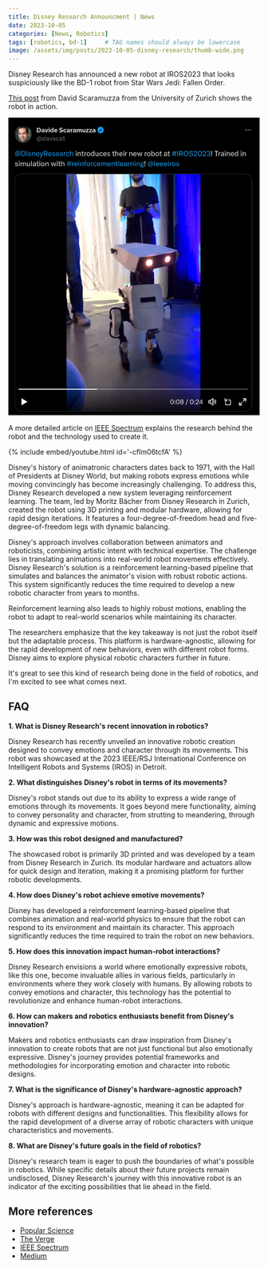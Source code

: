 ```yaml
---
title: Disney Research Announcment | News
date: 2023-10-05
categories: [News, Robotics]
tags: [robotics, bd-1]     # TAG names should always be lowercase
image: /assets/img/posts/2023-10-05-disney-research/thumb-wide.png
---
```


Disney Research has announced a new robot at IROS2023 that looks suspiciously like the BD-1 robot from Star Wars Jedi: Fallen Order.

[This post](https://twitter.com/davsca1/status/1709693137478648155?s=20) from David Scaramuzza from the University of Zurich shows the robot in action.

[![BD-1 Robot](/assets/img/posts/2023-10-05-disney-research/post.png)](https://twitter.com/davsca1/status/1709693137478648155?s=20)

A more detailed article on [IEEE Spectrum](https://spectrum.ieee.org/disney-robot) explains the research behind the robot and the technology used to create it.

{% include embed/youtube.html id='-cfIm06tcfA' %}

Disney's history of animatronic characters dates back to 1971, with the Hall of Presidents at Disney World, but making robots express emotions while moving convincingly has become increasingly challenging. To address this, Disney Research developed a new system leveraging reinforcement learning. The team, led by Moritz Bächer from Disney Research in Zurich, created the robot using 3D printing and modular hardware, allowing for rapid design iterations. It features a four-degree-of-freedom head and five-degree-of-freedom legs with dynamic balancing.

Disney's approach involves collaboration between animators and roboticists, combining artistic intent with technical expertise. The challenge lies in translating animations into real-world robot movements effectively. Disney Research's solution is a reinforcement learning-based pipeline that simulates and balances the animator's vision with robust robotic actions. This system significantly reduces the time required to develop a new robotic character from years to months.

Reinforcement learning also leads to highly robust motions, enabling the robot to adapt to real-world scenarios while maintaining its character.

The researchers emphasize that the key takeaway is not just the robot itself but the adaptable process. This platform is hardware-agnostic, allowing for the rapid development of new behaviors, even with different robot forms. Disney aims to explore physical robotic characters further in future.

It's great to see this kind of research being done in the field of robotics, and I'm excited to see what comes next.

## FAQ

**1. What is Disney Research's recent innovation in robotics?**

Disney Research has recently unveiled an innovative robotic creation designed to convey emotions and character through its movements. This robot was showcased at the 2023 IEEE/RSJ International Conference on Intelligent Robots and Systems (IROS) in Detroit.

**2. What distinguishes Disney's robot in terms of its movements?**

Disney's robot stands out due to its ability to express a wide range of emotions through its movements. It goes beyond mere functionality, aiming to convey personality and character, from strutting to meandering, through dynamic and expressive motions.

**3. How was this robot designed and manufactured?**

The showcased robot is primarily 3D printed and was developed by a team from Disney Research in Zurich. Its modular hardware and actuators allow for quick design and iteration, making it a promising platform for further robotic developments.

**4. How does Disney's robot achieve emotive movements?**

Disney has developed a reinforcement learning-based pipeline that combines animation and real-world physics to ensure that the robot can respond to its environment and maintain its character. This approach significantly reduces the time required to train the robot on new behaviors.

**5. How does this innovation impact human-robot interactions?**

Disney Research envisions a world where emotionally expressive robots, like this one, become invaluable allies in various fields, particularly in environments where they work closely with humans. By allowing robots to convey emotions and character, this technology has the potential to revolutionize and enhance human-robot interactions.

**6. How can makers and robotics enthusiasts benefit from Disney's innovation?**

Makers and robotics enthusiasts can draw inspiration from Disney's innovation to create robots that are not just functional but also emotionally expressive. Disney's journey provides potential frameworks and methodologies for incorporating emotion and character into robotic designs.

**7. What is the significance of Disney's hardware-agnostic approach?**

Disney's approach is hardware-agnostic, meaning it can be adapted for robots with different designs and functionalities. This flexibility allows for the rapid development of a diverse array of robotic characters with unique characteristics and movements.

**8. What are Disney's future goals in the field of robotics?**

Disney's research team is eager to push the boundaries of what's possible in robotics. While specific details about their future projects remain undisclosed, Disney Research's journey with this innovative robot is an indicator of the exciting possibilities that lie ahead in the field.

## More references
- [Popular Science](https://www.popsci.com/technology/disney-robot-cute-animation/)
- [The Verge](https://www.theverge.com/2023/10/10/23911040/disney-imagineering-robot-bipedal-balance-free-walking-concept)
- [IEEE Spectrum](https://spectrum.ieee.org/disney-robot)
- [Medium](https://medium.com/aimonks/disney-research-unveils-a-remarkably-expressive-robot-at-iros-2023-69ec0d9246c8)
